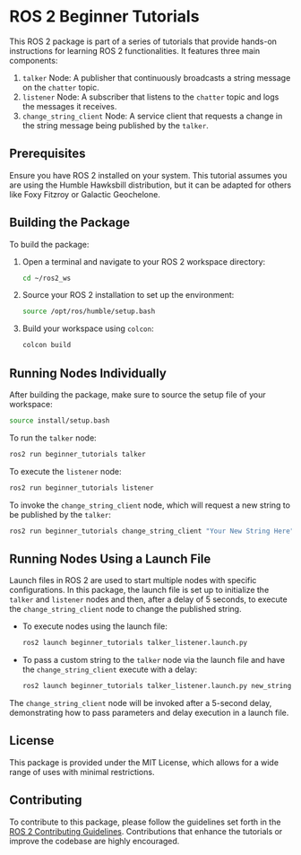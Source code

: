 # ROS 2 Beginner Tutorials

This ROS 2 package is part of a series of tutorials that provide hands-on instructions for learning ROS 2 functionalities. It features three main components:

1. `talker` Node: A publisher that continuously broadcasts a string message on the `chatter` topic.
2. `listener` Node: A subscriber that listens to the `chatter` topic and logs the messages it receives.
3. `change_string_client` Node: A service client that requests a change in the string message being published by the `talker`.

## Prerequisites

Ensure you have ROS 2 installed on your system. This tutorial assumes you are using the Humble Hawksbill distribution, but it can be adapted for others like Foxy Fitzroy or Galactic Geochelone.

## Building the Package

To build the package:

1. Open a terminal and navigate to your ROS 2 workspace directory:
   ```bash
   cd ~/ros2_ws
   ```

2. Source your ROS 2 installation to set up the environment:
   ```bash
   source /opt/ros/humble/setup.bash
   ```

3. Build your workspace using `colcon`:
   ```bash
   colcon build
   ```

## Running Nodes Individually

After building the package, make sure to source the setup file of your workspace:

```bash
source install/setup.bash
```

To run the `talker` node:

```bash
ros2 run beginner_tutorials talker
```

To execute the `listener` node:

```bash
ros2 run beginner_tutorials listener
```

To invoke the `change_string_client` node, which will request a new string to be published by the `talker`:

```bash
ros2 run beginner_tutorials change_string_client "Your New String Here"
```

## Running Nodes Using a Launch File

Launch files in ROS 2 are used to start multiple nodes with specific configurations. In this package, the launch file is set up to initialize the `talker` and `listener` nodes and then, after a delay of 5 seconds, to execute the `change_string_client` node to change the published string.

- To execute nodes using the launch file:
  
  ```bash
  ros2 launch beginner_tutorials talker_listener.launch.py
  ```

- To pass a custom string to the `talker` node via the launch file and have the `change_string_client` execute with a delay:

  ```bash
  ros2 launch beginner_tutorials talker_listener.launch.py new_string:='Your New String Here'
  ```

The `change_string_client` node will be invoked after a 5-second delay, demonstrating how to pass parameters and delay execution in a launch file.

## License

This package is provided under the MIT License, which allows for a wide range of uses with minimal restrictions.

## Contributing

To contribute to this package, please follow the guidelines set forth in the [ROS 2 Contributing Guidelines](https://index.ros.org/doc/ros2/Contributing/). Contributions that enhance the tutorials or improve the codebase are highly encouraged.